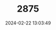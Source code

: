 ---
title: "2875"
category: "Ischnura ezoin"
draft: false
date: 2024-02-22 13:03:49
languages:
  Japanese: ["Ogasawara-itotombo"]
---
